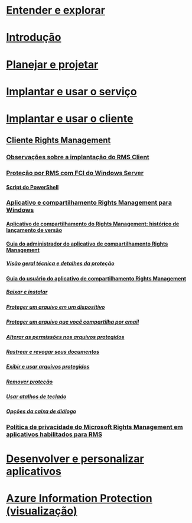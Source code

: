 # [Entender e explorar](/rights-management/understand-explore/azure-rights-management)
# [Introdução](/rights-management/get-started/requirements-azure-rms)
# [Planejar e projetar](/rights-management/plan-design/deployment-roadmap)
# [Implantar e usar o serviço](/rights-management/deploy-use/activate-service)
# [Implantar e usar o cliente](use-client.md)
## [Cliente Rights Management](use-client.md)
### [Observações sobre a implantação do RMS Client](client-deployment-notes.md)
### [Proteção por RMS com FCI do Windows Server](configure-fci.md)
#### [Script do PowerShell](fci-script.md)
### [Aplicativo e compartilhamento Rights Management para Windows](sharing-app-windows.md)
#### [Aplicativo de compartilhamento do Rights Management: histórico de lançamento de versão](sharing-app-version-release-history.md)
#### [Guia do administrador do aplicativo de compartilhamento Rights Management](sharing-app-admin-guide.md)
##### [Visão geral técnica e detalhes da proteção](sharing-app-admin-guide-technical.md)
#### [Guia do usuário do aplicativo de compartilhamento Rights Management](sharing-app-user-guide.md)
##### [Baixar e instalar](install-sharing-app.md)
##### [Proteger um arquivo em um dispositivo](sharing-app-protect-in-place.md)
##### [Proteger um arquivo que você compartilha por email](sharing-app-protect-by-email.md)
##### [Alterar as permissões nos arquivos protegidos](sharing-app-reprotect-files.md)
##### [Rastrear e revogar seus documentos](sharing-app-track-revoke.md)
##### [Exibir e usar arquivos protegidos](sharing-app-view-use-files.md)
##### [Remover proteção](sharing-app-remove-protection.md)
##### [Usar atalhos de teclado](sharing-app-keyboard-shortcuts.md)
##### [Opções da caixa de diálogo](sharing-app-dialog-box.md)
### [Política de privacidade do Microsoft Rights Management em aplicativos habilitados para RMS](privacy-statement-rms-enlightened-applications.md)
# [Desenvolver e personalizar aplicativos](/rights-management/develop/developers-guide)
# [Azure Information Protection (visualização)](/rights-management/information-protection/what-is-information-protection)


<!--HONumber=Jul16_HO3-->


